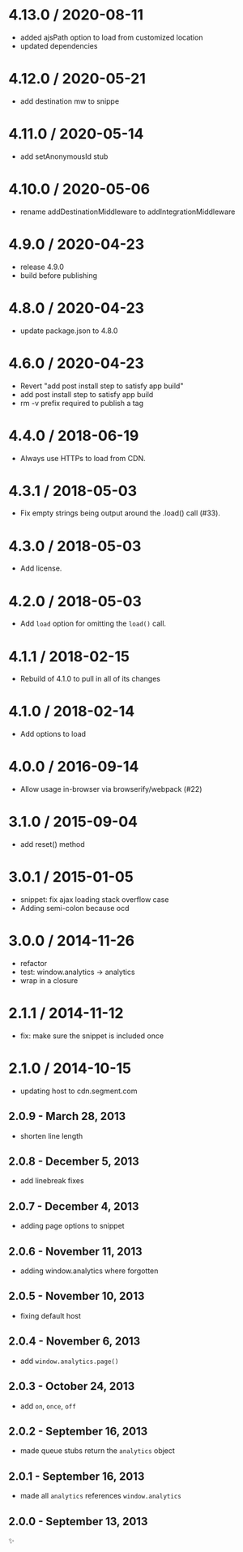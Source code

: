 4.13.0 / 2020-08-11
==================

  * added ajsPath option to load from customized location
  * updated dependencies 

4.12.0 / 2020-05-21
==================

  * add destination mw to snippe


4.11.0 / 2020-05-14
==================

  * add setAnonymousId stub


4.10.0 / 2020-05-06
==================

  * rename addDestinationMiddleware to addIntegrationMiddleware

4.9.0 / 2020-04-23
==================

  * release 4.9.0
  * build before publishing

4.8.0 / 2020-04-23
==================

  * update package.json to 4.8.0

4.6.0 / 2020-04-23
==================

  * Revert "add post install step to satisfy app build"
  * add post install step to satisfy app build
  * rm -v prefix required to publish a tag

4.4.0 / 2018-06-19
==================

  * Always use HTTPs to load from CDN.

4.3.1 / 2018-05-03
==================

  * Fix empty strings being output around the .load() call (#33).

4.3.0 / 2018-05-03
==================

  * Add license.

4.2.0 / 2018-05-03
==================

  * Add `load` option for omitting the `load()` call.

4.1.1 / 2018-02-15
==================

  * Rebuild of 4.1.0 to pull in all of its changes

4.1.0 / 2018-02-14
==================

  * Add options to load

4.0.0 / 2016-09-14
==================

  * Allow usage in-browser via browserify/webpack (#22)

3.1.0 / 2015-09-04
==================

  * add reset() method


3.0.1 / 2015-01-05
==================

  * snippet: fix ajax loading stack overflow case
  * Adding semi-colon because ocd

3.0.0 / 2014-11-26
==================

  * refactor
  * test: window.analytics -> analytics
  * wrap in a closure

2.1.1 / 2014-11-12
==================

  * fix: make sure the snippet is included once

2.1.0 / 2014-10-15
==================

 * updating host to cdn.segment.com

2.0.9 - March 28, 2013
----------------------
* shorten line length

2.0.8 - December 5, 2013
------------------------
* add linebreak fixes

2.0.7 - December 4, 2013
------------------------
* adding page options to snippet

2.0.6 - November 11, 2013
-------------------------
* adding window.analytics where forgotten

2.0.5 - November 10, 2013
-------------------------
* fixing default host

2.0.4 - November 6, 2013
------------------------
* add `window.analytics.page()`

2.0.3 - October 24, 2013
------------------------
* add `on`, `once`, `off`

2.0.2 - September 16, 2013
--------------------------
* made queue stubs return the `analytics` object

2.0.1 - September 16, 2013
--------------------------
* made all `analytics` references `window.analytics`

2.0.0 - September 13, 2013
--------------------------
:sparkles:
